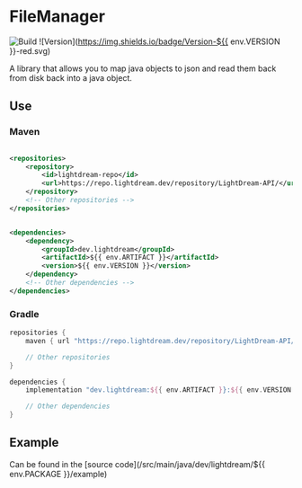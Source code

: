 # FileManager

![Build](../../actions/workflows/build.yml/badge.svg)
![Version](https://img.shields.io/badge/Version-${{ env.VERSION }}-red.svg)

A library that allows you to map java objects to json and read them back from disk back into a java object.

## Use

### Maven

```xml

<repositories>
    <repository>
        <id>lightdream-repo</id>
        <url>https://repo.lightdream.dev/repository/LightDream-API/</url>
    </repository>
    <!-- Other repositories -->
</repositories>
```

```xml

<dependencies>
    <dependency>
        <groupId>dev.lightdream</groupId>
        <artifactId>${{ env.ARTIFACT }}</artifactId>
        <version>${{ env.VERSION }}</version>
    </dependency>
    <!-- Other dependencies -->
</dependencies>
```

### Gradle

```groovy
repositories {
    maven { url "https://repo.lightdream.dev/repository/LightDream-API/" }

    // Other repositories
}

dependencies {
    implementation "dev.lightdream:${{ env.ARTIFACT }}:${{ env.VERSION }}"

    // Other dependencies
}
```

## Example

Can be found in the [source code](/src/main/java/dev/lightdream/${{ env.PACKAGE }}/example)
